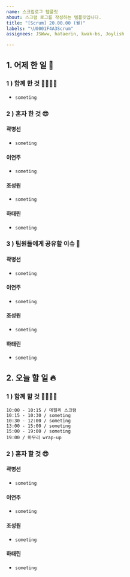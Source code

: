 ```yaml
---
name: 스크럼로그 템플릿
about: 스크럼 로그를 작성하는 템플릿입니다.
title: "[Scrum] 20.00.00 (월)"
labels: "\U0001F4A3Scrum"
assignees: JSWww, hataerin, kwak-bs, Joylish

---
```


## 1. 어제 한 일 🌙

### 1 ) 함께 한 것 👨‍👨‍👧‍👧

- `someting`

### 2 ) 혼자 한 것 😎

#### 곽병선

- `someting`

#### 이연주

- `someting`

#### 조성원

- `someting`

#### 하태린

- `someting`

### 3 ) 팀원들에게 공유할 이슈 💌

#### 곽병선

- `someting`

#### 이연주

- `someting`

#### 조성원

- `someting`

#### 하태린

- `someting`

## 2. 오늘 할 일 🔥

### 1 ) 함께 할 것 👨‍👨‍👧‍👧

```
10:00 - 10:15 / 데일리 스크럼
10:15 - 10:30 / someting
10:30 - 12:00 / someting
13:00 - 15:00 / someting
15:00 - 19:00 / someting
19:00 / 마무리 wrap-up
```

### 2 ) 혼자 할 것 😎

#### 곽병선

- `someting`

#### 이연주

- `someting`

#### 조성원

- `someting`

#### 하태린

- `someting`
